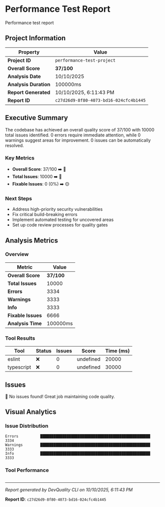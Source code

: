 # Performance Test Report

Performance test report

## Project Information

| Property | Value |
|----------|-------|
| **Project ID** | `performance-test-project` |
| **Overall Score** | **37/100** |
| **Analysis Date** | 10/10/2025 |
| **Analysis Duration** | 100000ms |
| **Report Generated** | 10/10/2025, 6:11:43 PM |
| **Report ID** | `c27d26d9-8f80-4073-bd16-024cfc4b1445` |

## Executive Summary

The codebase has achieved an overall quality score of 37/100 with 10000 total issues identified. 0 errors require immediate attention, while 0 warnings suggest areas for improvement. 0 issues can be automatically resolved.

### Key Metrics

- **Overall Score**: 37/100 ➡️ 🔴
- **Total Issues**: 10000 ➡️ 🔴
- **Fixable Issues**: 0 (0%) ➡️ 🟡

### Next Steps

- Address high\-priority security vulnerabilities
- Fix critical build\-breaking errors
- Implement automated testing for uncovered areas
- Set up code review processes for quality gates

## Analysis Metrics

### Overview

| Metric | Value |
|--------|-------|
| **Overall Score** | **37/100** |
| **Total Issues** | 10000 |
| **Errors** | 3334 |
| **Warnings** | 3333 |
| **Info** | 3333 |
| **Fixable Issues** | 6666 |
| **Analysis Time** | 100000ms |

### Tool Results

| Tool | Status | Issues | Score | Time (ms) |
|------|--------|--------|-------|-----------|
| eslint | ❌ | 0 | undefined | 20000 |
| typescript | ❌ | 0 | undefined | 30000 |

## Issues

🎉 No issues found! Great job maintaining code quality.

## Visual Analytics

### Issue Distribution

```
Errors          ██████████████████████████████████████████████████ 3334
Warnings        ██████████████████████████████████████████████████ 3333
Info            ██████████████████████████████████████████████████ 3333
```

### Tool Performance

```

```

---

*Report generated by DevQuality CLI on 10/10/2025, 6:11:43 PM*

**Report ID**: `c27d26d9-8f80-4073-bd16-024cfc4b1445`
